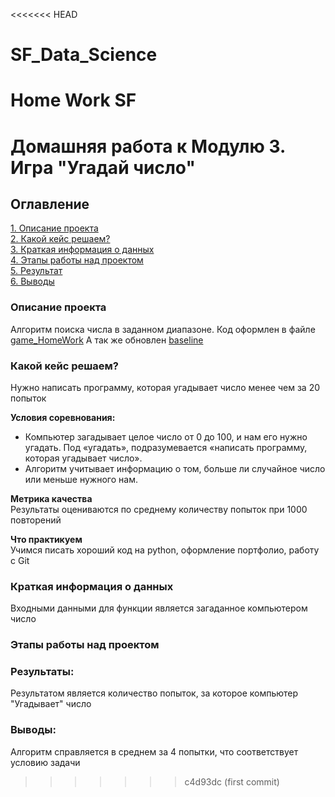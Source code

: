 <<<<<<< HEAD
# SF_Data_Science
Home Work SF
=======
# Домашняя работа к Модулю 3. Игра "Угадай число"

## Оглавление  
[1. Описание проекта](.README.md#Описание-проекта)  
[2. Какой кейс решаем?](.README.md#Какой-кейс-решаем)  
[3. Краткая информация о данных](.README.md#Краткая-информация-о-данных)  
[4. Этапы работы над проектом](.README.md#Этапы-работы-над-проектом)  
[5. Результат](.README.md#Результат)    
[6. Выводы](.README.md#Выводы) 

### Описание проекта    
Алгоритм поиска числа в заданном диапазоне.
Код оформлен в файле [game_HomeWork](game_HomeWork)
А так же обновлен [baseline](baseline.ipynb)
### Какой кейс решаем?    
Нужно написать программу, которая угадывает число менее чем за 20 попыток

**Условия соревнования:**  
- Компьютер загадывает целое число от 0 до 100, и нам его нужно угадать. Под «угадать», подразумевается «написать программу, которая угадывает число».
- Алгоритм учитывает информацию о том, больше ли случайное число или меньше нужного нам.

**Метрика качества**     
Результаты оцениваются по среднему количеству попыток при 1000 повторений

**Что практикуем**     
Учимся писать хороший код на python, оформление портфолио, работу с Git


### Краткая информация о данных
Входными данными для функции является загаданное компьютером число
  

### Этапы работы над проектом  





### Результаты:  
Результатом является количество попыток, за которое компьютер "Угадывает" число


### Выводы:  
Алгоритм справляется в среднем за 4 попытки, что соответствует условию задачи



>>>>>>> c4d93dc (first commit)
